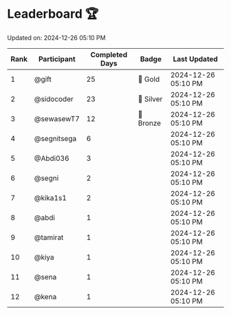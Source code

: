 # Leaderboard 🏆

Updated on: 2024-12-26 05:10 PM

| Rank | Participant       | Completed Days | Badge      | Last Updated         |
|------|-------------------|----------------|------------|----------------------|
| 1    | @gift             | 25             | 🏅 Gold     | 2024-12-26 05:10 PM |
| 2    | @sidocoder        | 23             | 🥈 Silver   | 2024-12-26 05:10 PM |
| 3    | @sewasewT7        | 12             | 🥉 Bronze   | 2024-12-26 05:10 PM |
| 4    | @segnitsega       | 6              |            | 2024-12-26 05:10 PM |
| 5    | @Abdi036          | 3              |            | 2024-12-26 05:10 PM |
| 6    | @segni            | 2              |            | 2024-12-26 05:10 PM |
| 7    | @kika1s1          | 2              |            | 2024-12-26 05:10 PM |
| 8    | @abdi             | 1              |            | 2024-12-26 05:10 PM |
| 9    | @tamirat          | 1              |            | 2024-12-26 05:10 PM |
| 10   | @kiya             | 1              |            | 2024-12-26 05:10 PM |
| 11   | @sena             | 1              |            | 2024-12-26 05:10 PM |
| 12   | @kena             | 1              |            | 2024-12-26 05:10 PM |
